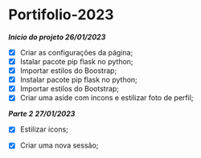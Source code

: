 # Portifolio-2023

***Inicio do projeto 26/01/2023***

- [x]  Criar as configurações da página;
- [x]  Istalar pacote pip flask no python;
- [x]  Importar estilos do Boostrap;
- [x]  Instalar pacote pip flask no python;
- [x]  Importar estilos do Bootstrap;
- [x]  Criar uma aside com incons e estilizar foto de perfil;

***Parte 2***
***27/01/2023***

- [x]  Estilizar icons;
- [x]  Criar uma nova sessão;


